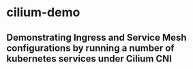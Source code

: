 # cilium-demo
## Demonstrating Ingress and Service Mesh configurations by running a number of kubernetes services under Cilium CNI
